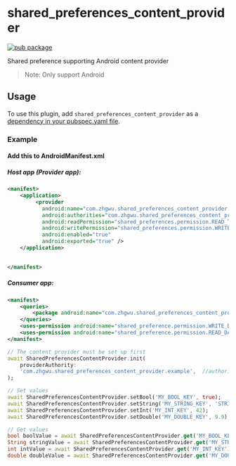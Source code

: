 # shared_preferences_content_provider

[![pub package](https://img.shields.io/pub/v/shared_preference_content_provider.svg)](https://pub.dev/packages/shared_preference_content_provider)

Shared preference supporting Android content provider

> Note: Only support Android

## Usage

To use this plugin, add `shared_preferences_content_provider` as a [dependency in your pubspec.yaml file](https://flutter.io/platform-plugins/).

### Example


#### Add this to AndroidManifest.xml

##### Host app (Provider app):

```xml
<manifest>
    <application>
         <provider
           android:name="com.zhgwu.shared_preferences_content_provider.SharedPreferencesContentProvider"
           android:authorities="com.zhgwu.shared_preferences_content_provider.example"
           android:readPermission="shared_preferences.permission.READ_TOKEN"
           android:writePermission="shared_preferences.permission.WRITE_DATA"
           android:enabled="true"
           android:exported="true" />
    </application>

   
</manifest>
```


##### Consumer app:

```xml
<manifest>
    <queries>
        <package android:name="com.zhgwu.shared_preferences_content_provider_example" />  <!--host app package-->
    </queries>
    <uses-permission android:name="shared_preference.permission.WRITE_DATA" />
    <uses-permission android:name="shared_preference.permission.READ_DATA" />
</manifest>
```


```dart
// The content provider must be set up first
await SharedPreferencesContentProvider.init(
    providerAuthority:
    'com.zhgwu.shared_preferences_content_provider.example',  //authority provider in AndroidManifest.xml
);
```

```dart
// Set values
await SharedPreferencesContentProvider.setBool('MY_BOOL_KEY', true);
await SharedPreferencesContentProvider.setString('MY_STRING_KEY', 'STRING_VALUE');
await SharedPreferencesContentProvider.setInt('MY_INT_KEY', 42);
await SharedPreferencesContentProvider.setDouble('MY_DOUBLE_KEY', 9.9);
```

```dart
// Get values
bool boolValue = await SharedPreferencesContentProvider.get('MY_BOOL_KEY');
String stringValue = await SharedPreferencesContentProvider.get('MY_STRING_KEY');
int intValue = await SharedPreferencesContentProvider.get('MY_INT_KEY');
double doubleValue = await SharedPreferencesContentProvider.get('MY_DOUBLE_KEY');
```


